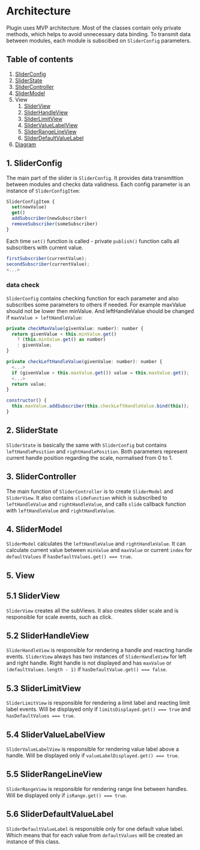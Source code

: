 # Architecture

Plugin uses MVP architecture.
Most of the classes contain only private methods, which helps to avoid unnecessary data binding.
To transmit data between modules, each module is subscibed on `SliderConfig` parameters.

## Table of contents

1. [SliderConfig](#sliderConfig)
2. [SliderState](#sliderState)
3. [SliderController](#sliderController)
4. [SliderModel](#sliderModel)
5. View
    1. [SliderView](#sliderView)
    2. [SliderHandleView](#sliderHandleView)
    3. [SliderLimitView](#sliderLimitView)
    4. [SliderValueLabelView](#sliderValueLabelView)
    5. [SliderRangeLineView](#sliderRangeLineView)
    6. [SliderDefaultValueLabel](#sliderDefaultValueLabel)
6. [Diagram](https://drive.google.com/file/d/1sOsdVlcexU3EpdpMsxgbixfRdaUNzaQy/view?usp=sharing)

<a name="sliderConfig"></a>

## 1. SliderConfig

The main part of the slider is `SliderConfig`. It provides data transmittion between modules and checks data validness.
Each config parameter is an instance of `SliderConfigItem`:

```js
SliderConfigItem {
  set(newValue)
  get()
  addSubscriber(newSubscriber)
  removeSubscriber(someSubscriber)
}
```

Each time `set()` function is called - private `publish()` function calls all subscribers with current value.

```js
firstSubscriber(currentValue);
secondSubscriber(currentValue);
<...>
```

### data check

`SliderConfig` contains checking function for each parameter and also subscribes some parameters to others if needed.
For example maxValue should not be lower then minValue. And leftHandleValue should be changed if `maxValue > leftHandleValue`:

```js
private checkMaxValue(givenValue: number): number {
  return givenValue < this.minValue.get()
    ? (this.minValue.get() as number)
    : givenValue;
}

private checkLeftHandleValue(givenValue: number): number {
  <...>
  if (givenValue > this.maxValue.get()) value = this.maxValue.get();
  <...>
  return value;
}
```

```js
constructor() {
  this.maxValue.addSubscriber(this.checkLeftHandleValue.bind(this));
}
```

<a name="sliderState"></a>

## 2. SliderState

`SliderState` is basically the same with `SliderConfig` but contains `leftHandlePosition` and `rightHandlePosition`.
Both parameters represent current handle position regarding the scale, normalised from 0 to 1.

<a name="sliderController"></a>

## 3. SliderController

The main function of `SliderController` is to create `SliderModel` and `SliderView`.
It also contains `slideFunction` which is subscribed to `leftHandleValue` and `rightHandleValue`,
and calls `slide` callback function with `leftHandleValue` and `rightHandleValue`.

<a name="sliderModel"></a>

## 4. SliderModel

`SliderModel` calculates the `leftHandleValue` and `rightHandleValue`.
It can calculate current value between `minValue` and `maxValue` or current `index` for `defaultValues`
if `hasDefaultValues.get() === true`.

## 5. View

<a name="sliderView"></a>

## 5.1 SliderView

`SliderView` creates all the subViews.
It also creates slider scale and is responsible for scale events, such as click.

<a name="sliderHandleView"></a>

## 5.2 SliderHandleView

`SliderHandleView` is responsible for rendering a handle and reacting handle events.
`SliderView` always has two instances of `SliderHandleView` for left and right handle.
Right handle is not displayed and has `maxValue` or `(defaultValues.length - 1)` if `hasDefaultValue.get() === false`.

<a name="sliderLimitView"></a>

## 5.3 SliderLimitView

`SliderLimitView` is responsible for rendering a limit label and reacting limit label events.
Will be displayed only if `limitsDisplayed.get() === true` and `hasDefaultValues === true`.

<a name="sliderValueLabelView"></a>

## 5.4 SliderValueLabelView

`SliderValueLabelView` is responsible for rendering value label above a handle.
Will be displayed only if `valueLabelDisplayed.get() === true`.

<a name="sliderRangeLineView"></a>

## 5.5 SliderRangeLineView

`SliderRangeView` is responsible for rendering range line between handles.
Will be displayed only if `isRange.get() === true`.

<a name="sliderDefaultValuesLabel"></a>

## 5.6 SliderDefaultValueLabel

`SliderDefaultValueLabel` is responsible only for one default value label.
Which means that for each value from `defaultValues` will be created an instance of this class.